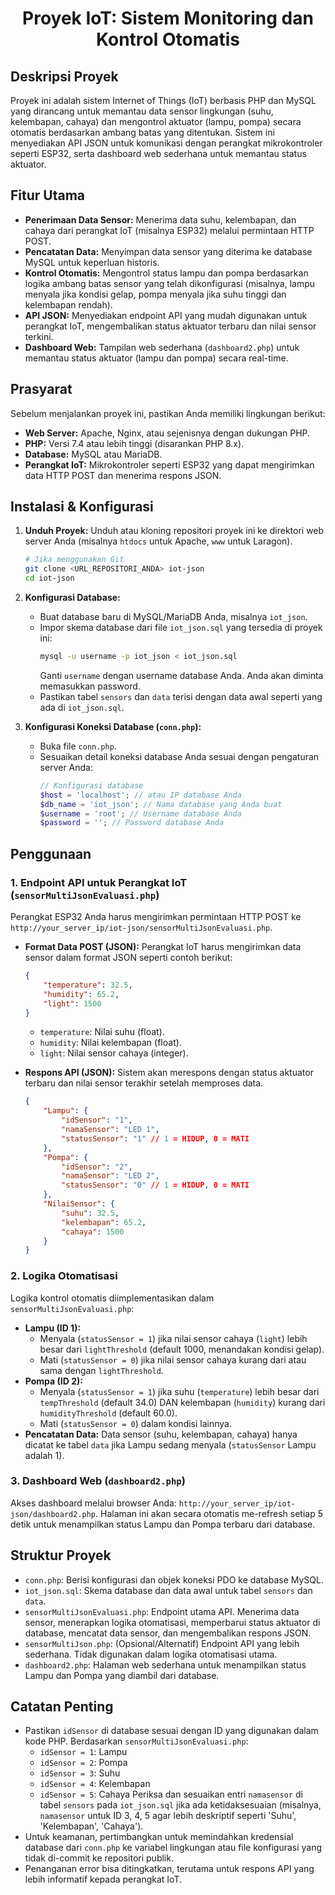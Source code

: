 <h1 align="center">Proyek IoT: Sistem Monitoring dan Kontrol Otomatis</h1>

## Deskripsi Proyek

Proyek ini adalah sistem Internet of Things (IoT) berbasis PHP dan MySQL yang dirancang untuk memantau data sensor lingkungan (suhu, kelembapan, cahaya) dan mengontrol aktuator (lampu, pompa) secara otomatis berdasarkan ambang batas yang ditentukan. Sistem ini menyediakan API JSON untuk komunikasi dengan perangkat mikrokontroler seperti ESP32, serta dashboard web sederhana untuk memantau status aktuator.

## Fitur Utama

-   **Penerimaan Data Sensor:** Menerima data suhu, kelembapan, dan cahaya dari perangkat IoT (misalnya ESP32) melalui permintaan HTTP POST.
-   **Pencatatan Data:** Menyimpan data sensor yang diterima ke database MySQL untuk keperluan historis.
-   **Kontrol Otomatis:** Mengontrol status lampu dan pompa berdasarkan logika ambang batas sensor yang telah dikonfigurasi (misalnya, lampu menyala jika kondisi gelap, pompa menyala jika suhu tinggi dan kelembapan rendah).
-   **API JSON:** Menyediakan endpoint API yang mudah digunakan untuk perangkat IoT, mengembalikan status aktuator terbaru dan nilai sensor terkini.
-   **Dashboard Web:** Tampilan web sederhana (`dashboard2.php`) untuk memantau status aktuator (lampu dan pompa) secara real-time.

## Prasyarat

Sebelum menjalankan proyek ini, pastikan Anda memiliki lingkungan berikut:

-   **Web Server:** Apache, Nginx, atau sejenisnya dengan dukungan PHP.
-   **PHP:** Versi 7.4 atau lebih tinggi (disarankan PHP 8.x).
-   **Database:** MySQL atau MariaDB.
-   **Perangkat IoT:** Mikrokontroler seperti ESP32 yang dapat mengirimkan data HTTP POST dan menerima respons JSON.

## Instalasi & Konfigurasi

1.  **Unduh Proyek:**
    Unduh atau kloning repositori proyek ini ke direktori web server Anda (misalnya `htdocs` untuk Apache, `www` untuk Laragon).

    ```bash
    # Jika menggunakan Git
    git clone <URL_REPOSITORI_ANDA> iot-json
    cd iot-json
    ```

2.  **Konfigurasi Database:**
    *   Buat database baru di MySQL/MariaDB Anda, misalnya `iot_json`.
    *   Impor skema database dari file `iot_json.sql` yang tersedia di proyek ini:
        ```bash
        mysql -u username -p iot_json < iot_json.sql
        ```
        Ganti `username` dengan username database Anda. Anda akan diminta memasukkan password.
    *   Pastikan tabel `sensors` dan `data` terisi dengan data awal seperti yang ada di `iot_json.sql`.

3.  **Konfigurasi Koneksi Database (`conn.php`):**
    *   Buka file `conn.php`.
    *   Sesuaikan detail koneksi database Anda sesuai dengan pengaturan server Anda:
        ```php
        // Konfigurasi database
        $host = 'localhost'; // atau IP database Anda
        $db_name = 'iot_json'; // Nama database yang Anda buat
        $username = 'root'; // Username database Anda
        $password = ''; // Password database Anda
        ```

## Penggunaan

### 1. Endpoint API untuk Perangkat IoT (`sensorMultiJsonEvaluasi.php`)

Perangkat ESP32 Anda harus mengirimkan permintaan HTTP POST ke `http://your_server_ip/iot-json/sensorMultiJsonEvaluasi.php`.

-   **Format Data POST (JSON):**
    Perangkat IoT harus mengirimkan data sensor dalam format JSON seperti contoh berikut:
    ```json
    {
        "temperature": 32.5,
        "humidity": 65.2,
        "light": 1500
    }
    ```
    *   `temperature`: Nilai suhu (float).
    *   `humidity`: Nilai kelembapan (float).
    *   `light`: Nilai sensor cahaya (integer).

-   **Respons API (JSON):**
    Sistem akan merespons dengan status aktuator terbaru dan nilai sensor terakhir setelah memproses data.
    ```json
    {
        "Lampu": {
            "idSensor": "1",
            "namaSensor": "LED 1",
            "statusSensor": "1" // 1 = HIDUP, 0 = MATI
        },
        "Pompa": {
            "idSensor": "2",
            "namaSensor": "LED 2",
            "statusSensor": "0" // 1 = HIDUP, 0 = MATI
        },
        "NilaiSensor": {
            "suhu": 32.5,
            "kelembapan": 65.2,
            "cahaya": 1500
        }
    }
    ```

### 2. Logika Otomatisasi

Logika kontrol otomatis diimplementasikan dalam `sensorMultiJsonEvaluasi.php`:

-   **Lampu (ID 1):**
    *   Menyala (`statusSensor = 1`) jika nilai sensor cahaya (`light`) lebih besar dari `lightThreshold` (default 1000, menandakan kondisi gelap).
    *   Mati (`statusSensor = 0`) jika nilai sensor cahaya kurang dari atau sama dengan `lightThreshold`.
-   **Pompa (ID 2):**
    *   Menyala (`statusSensor = 1`) jika suhu (`temperature`) lebih besar dari `tempThreshold` (default 34.0) DAN kelembapan (`humidity`) kurang dari `humidityThreshold` (default 60.0).
    *   Mati (`statusSensor = 0`) dalam kondisi lainnya.
-   **Pencatatan Data:** Data sensor (suhu, kelembapan, cahaya) hanya dicatat ke tabel `data` jika Lampu sedang menyala (`statusSensor` Lampu adalah 1).

### 3. Dashboard Web (`dashboard2.php`)

Akses dashboard melalui browser Anda: `http://your_server_ip/iot-json/dashboard2.php`. Halaman ini akan secara otomatis me-refresh setiap 5 detik untuk menampilkan status Lampu dan Pompa terbaru dari database.

## Struktur Proyek

-   `conn.php`: Berisi konfigurasi dan objek koneksi PDO ke database MySQL.
-   `iot_json.sql`: Skema database dan data awal untuk tabel `sensors` dan `data`.
-   `sensorMultiJsonEvaluasi.php`: Endpoint utama API. Menerima data sensor, menerapkan logika otomatisasi, memperbarui status aktuator di database, mencatat data sensor, dan mengembalikan respons JSON.
-   `sensorMultiJson.php`: (Opsional/Alternatif) Endpoint API yang lebih sederhana. Tidak digunakan dalam logika otomatisasi utama.
-   `dashboard2.php`: Halaman web sederhana untuk menampilkan status Lampu dan Pompa yang diambil dari database.

## Catatan Penting

-   Pastikan `idSensor` di database sesuai dengan ID yang digunakan dalam kode PHP. Berdasarkan `sensorMultiJsonEvaluasi.php`:
    *   `idSensor = 1`: Lampu
    *   `idSensor = 2`: Pompa
    *   `idSensor = 3`: Suhu
    *   `idSensor = 4`: Kelembapan
    *   `idSensor = 5`: Cahaya
    Periksa dan sesuaikan entri `namasensor` di tabel `sensors` pada `iot_json.sql` jika ada ketidaksesuaian (misalnya, `namasensor` untuk ID 3, 4, 5 agar lebih deskriptif seperti 'Suhu', 'Kelembapan', 'Cahaya').
-   Untuk keamanan, pertimbangkan untuk memindahkan kredensial database dari `conn.php` ke variabel lingkungan atau file konfigurasi yang tidak di-commit ke repositori publik.
-   Penanganan error bisa ditingkatkan, terutama untuk respons API yang lebih informatif kepada perangkat IoT.